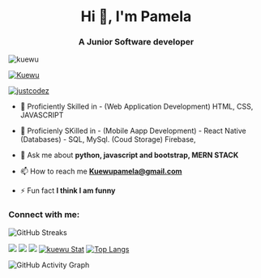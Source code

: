 <h1 align="center">Hi 👋, I'm Pamela</h1>
<h3 align="center">A Junior Software developer</h3>

<p align="left"> <img src="https://komarev.com/ghpvc/?username=kuewu&label=Profile%20views&color=0e75b6&style=flat" alt="kuewu" /> </p>



<p align="left"> <a href="https://github.com/ryo-ma/github-profile-trophy"><img src="https://github-profile-trophy.vercel.app/?username=Kuewu" alt="Kuewu" /></a> </p>

<p align="left"> <a href="https://twitter.com/justcodez" target="blank"><img src="https://img.shields.io/twitter/follow/justcodez?logo=twitter&style=for-the-badge" alt="justcodez" /></a> </p>

- 🔭 Proficiently Skilled in - (Web Application Development) HTML, CSS, JAVASCRIPT

- 🌱 Proficienly SKilled in - (Mobile Aapp Development) - React Native (Databases) - SQL, MySql.    (Coud Storage) Firebase, 

- 💬 Ask me about **python, javascript and bootstrap, MERN STACK**

- 📫 How to reach me **Kuewupamela@gmail.com**

- ⚡ Fun fact **I think I am funny**

<h3 align="left">Connect with me:</h3>
<p align="left">
  
  
  
  

![GitHub Streaks](http://github-readme-streak-stats.herokuapp.com?user=pamela&theme=dracula&hide_border=true)




![](https://github-profile-summary-cards.vercel.app/api/cards/profile-details?username=pamela&theme=github_dark)
![](https://github-profile-summary-cards.vercel.app/api/cards/repos-per-language?username=pamela&theme=github_dark)
![](https://github-profile-summary-cards.vercel.app/api/cards/most-commit-language?username=pamela&theme=github_dark)
[![kuewu Stat](https://github-readme-stats.vercel.app/api?username=pamela&show_icons=true&theme=github_dark)](https://github.com/pamela)
[![Top Langs](https://github-readme-stats.vercel.app/api/top-langs/?username=pamela&layout=compact&langs_count=10&theme=github_dark&hide_border=true&count-private=true)](https://github.com/qbentil)
 

![GitHub Activity Graph](https://activity-graph.herokuapp.com/graph?username=pamela&theme=dracula)  


